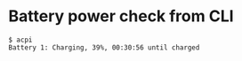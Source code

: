 # Battery power check from CLI

```shell
$ acpi
Battery 1: Charging, 39%, 00:30:56 until charged
```
